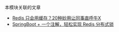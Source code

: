 本模块关联的文章
- [Redis 只会用缓存？20种妙用让同事直呼牛X](https://mp.weixin.qq.com/s/qkuejUUQ-mco-ZX2impZXw)
- [SpringBoot + 一个注解，轻松实现 Redis 分布式锁](https://mp.weixin.qq.com/s/cXywrlkvlA1p-ckSZfepEQ)